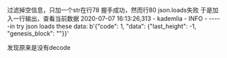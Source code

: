 过滤掉空信息，只加一个str在行78
握手成功，然而行80 json.loads失败
于是加入一行输出，查看当前数据
2020-07-07 16:13:26,313 - kademlia - INFO - -----in try json loads these data: b'{"code": 1, "data": {"last_height": -1, "genesis_block": ""}}'

发现原来是没有decode